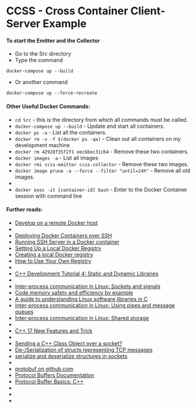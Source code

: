 # CCSS - Cross Container Client-Server Example

#### To start the Emitter and the Collector
- Go to the Src directory
- Type the command 
```
docker-compose up --build
```
- Or another command 
```
docker-compose up --force-recreate
```


#### Other Useful Docker Commands:
- ```cd Src``` - this is the directory from which all commands must be called.
- ```docker-compose up --build``` - Update and start all containers.
- ```docker ps -a``` - List all the containers.
- ```docker rm -v -f $(docker ps -qa)``` - Clean out all containers on my development machine
- ```docker rm 42928f35f2f1 eecbbec31cb4``` - Remove these two containers.
- ```docker images -a``` - List all images
- ```docker rmi ccss-emitter ccss-collector``` - Remove these two images.
- ```docker image prune -a --force --filter "until=24h"``` - Remove all old images.
- 
- ```docker exec -it [container-id] bash``` - Enter to the Docker Container session with command line


#### Further reads:
- [Develop on a remote Docker host](https://code.visualstudio.com/remote/advancedcontainers/develop-remote-host)
- []()
- [Deploying Docker Containers over SSH](https://brunoscheufler.com/blog/2022-06-05-deploying-docker-containers-over-ssh)
- [Running SSH Server in a Docker container](https://satvikakolisetty.medium.com/running-ssh-server-in-a-docker-container-55eb2a3add35)
- [Setting Up a Local Docker Registry](https://www.allisonthackston.com/articles/local-docker-registry.html)
- [Creating a local Docker registry](https://kubeops.net/blog/creating-a-local-docker-registry)
- [How to Use Your Own Registry](https://www.docker.com/blog/how-to-use-your-own-registry-2/)
- []()
- [C++ Development Tutorial 4: Static and Dynamic Libraries](https://domiyanyue.medium.com/c-development-tutorial-4-static-and-dynamic-libraries-7b537656163e)
- []()
- [Inter-process communication in Linux: Sockets and signals](https://opensource.com/article/19/4/interprocess-communication-linux-networking)
- [Code memory safety and efficiency by example](https://opensource.com/article/21/8/memory-programming-c)
- [A guide to understanding Linux software libraries in C](https://opensource.com/article/21/2/linux-software-libraries)
- [Inter-process communication in Linux: Using pipes and message queues](https://opensource.com/article/19/4/interprocess-communication-linux-channels)
- [Inter-process communication in Linux: Shared storage](https://opensource.com/article/19/4/interprocess-communication-linux-storage)
- []()
- [C++ 17 New Features and Trick](https://www.codeproject.com/Articles/5262072/Cplusplus-17-New-Features-and-Trick)
- []()
- [Sending a C++ Class Object over a socket?](https://ubuntuforums.org/showthread.php?t=687947)
- [De-/Serialization of structs representing TCP messages](https://codereview.stackexchange.com/questions/260597/de-serialization-of-structs-representing-tcp-messages)
- [serialize and deserialize structures in sockets](https://stackoverflow.com/questions/14392715/serialize-and-deserialize-structures-in-sockets)
- []()
- [protobuf on github.com](https://github.com/protocolbuffers/protobuf)
- [Protocol Buffers Documentation](https://protobuf.dev/)
- [Protocol Buffer Basics: C++](https://protobuf.dev/getting-started/cpptutorial/)
- []()
- []()
- []()
